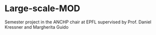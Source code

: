# Large-scale-MOD
Semester project in the ANCHP chair at EPFL supervised by Prof. Daniel Kressner and Margherita Guido

